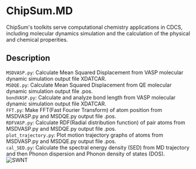 # ChipSum.MD
ChipSum's toolkits serve computational chemistry applications in CDCS, including molecular dynamics simulation and the calculation of the physical and chemical properities.

## Description
`MSDVASP.py`: Calculate Mean Squared Displacement from VASP molecular dynamic simulation output file XDATCAR.<br>
`MSDQE.py`: Calculate Mean Squared Displacement from QE molecular dynamic simulation output file .pos.<br>
`bondVASP.py`: Calculate and analyze bond length from VASP molecular dynamic simulation output file XDATCAR.<br>
`FFT.py`: Make FFT(Fast Fourier Transform) of atom position from MSDVASP.py and MSDQE.py output file .pos.<br>
`RDFVASP.py`: Calculate RDF(Radial distribution function) of pair atoms from MSDVASP.py and MSDQE.py output file .pos.<br>
`plot_trajectory.py`: Plot motion trajectory graphs of atoms from MSDVASP.py and MSDQE.py output file .pos.<br>
`cal_SED.py`: Calculate the spectral energy density (SED) from MD trajectory and then Phonon dispersion and Phonon density of states (DOS).<br>
![SWNT](https://github.com/EltonYH/ChipSum.MD/blob/main/Postproc/img/swnt.png)
